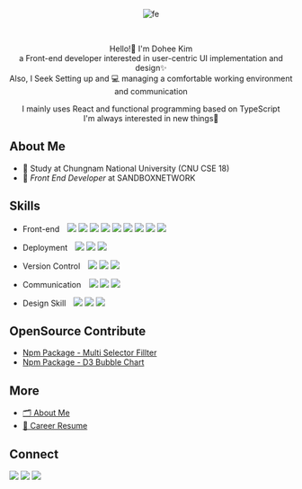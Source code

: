 <div align='center'>

![fe](https://user-images.githubusercontent.com/44183221/205431067-fd4bddf3-a353-4e57-89b6-7c6be962eb28.png)

  
<br/>
  
Hello!👋 I'm Dohee Kim <br/>
a Front-end developer interested in user-centric UI implementation and design✨ <br/>
Also, I Seek Setting up and 💻 managing a comfortable working environment and communication

I mainly uses React and functional programming based on TypeScript <br/>
I'm always interested in new things💫

</div>
  
## About Me
* 📝 Study at Chungnam National University (CNU CSE 18)
* 💼 *Front End Developer* at SANDBOXNETWORK


## Skills


* Front-end <span><img src="https://img.shields.io/badge/HTML-e34f26?style=flat-square&logo=html5&logoColor=white"/></span> <span><img src="https://img.shields.io/badge/CSS-1572b6?style=flat-square&logo=css3&logoColor=white"/></span> <span><img src="https://img.shields.io/badge/sass-CC6699?style=flat-square&logo=Sass&logoColor=white"/></span> <span><img src="https://img.shields.io/badge/JavaScript-dbab09?style=flat-square&logo=javascript&logoColor=white"/></span> <span><img src="https://img.shields.io/badge/React-61dafb?style=flat-square&logo=react&logoColor=white"/></span> <span><img src="https://img.shields.io/badge/ReactNative-61dafb?style=flat-square&logo=react&logoColor=white"/></span> <span><img src="https://img.shields.io/badge/Recoil-0075EB?style=flat-square&logo=Revolut&logoColor=white"/></span> <span><img src="https://img.shields.io/badge/TypeScript-3178C6?style=flat-square&logo=TypeScript&logoColor=white"/></span> <span><img src="https://img.shields.io/badge/Next.js-000000?style=flat-square&logo=Next.js&logoColor=white"/></span> 



* Deployment <span><img src="https://img.shields.io/badge/AWS-232f3e?style=flat-square&logo=amazon-aws&logoColor=white"/></span> <span><img src="https://img.shields.io/badge/GoogleCloud-00c7b7?style=flat-square&logo=GoogleCloud&logoColor=white"/></span> <span><img src="https://img.shields.io/badge/GitHubActions-181717?style=flat-square&logo=GitHub Actions&logoColor=white"/></span>


* Version Control <span><img src="https://img.shields.io/badge/Git-f05032?style=flat-square&logo=git&logoColor=white"/></span> <span><img src="https://img.shields.io/badge/GitHub-181717?style=flat-square&logo=github&logoColor=white"/></span> <span><img src="https://img.shields.io/badge/npm-CB3837?style=flat-square&logo=NPM&logoColor=white"/></span>


* Communication <span><img src="https://img.shields.io/badge/Slack-0052cc?style=flat-square&logo=slack&logoColor=white"/></span> <span><img src="https://img.shields.io/badge/Figma-f24e1e?style=flat-square&logo=figma&logoColor=white"/></span> <span><img src="https://img.shields.io/badge/Notion-181717?style=flat-square&logo=notion&logoColor=white"/></span>
</div>


* Design Skill <span><img src="https://img.shields.io/badge/Photoshop-0052cc?style=flat-square&logo=adobe&logoColor=white"/></span> <span><img src="https://img.shields.io/badge/Xd-red?style=flat-square&logo=adobe&logoColor=white"/></span> <span><img src="https://img.shields.io/badge/Illustrator-ffff?style=flat-square&logo=adobe&logoColor=white"/></span> 



## OpenSource Contribute
* [Npm Package - Multi Selector Fillter](https://www.youtube.com/?gl=KR&hl=ko)
* [Npm Package - D3 Bubble Chart](https://www.youtube.com/?gl=KR&hl=ko)


## More
* [🗂 About Me](https://irelifesheet.notion.site/About-Me-7abbf9c908424552965646317385d345)
* [💼 Career Resume](https://irelifesheet.notion.site/2022-d8b44b10717e4134868616f8d915027f)

## Connect
<a href="https://iredays.tistory.com/"><img src="https://img.shields.io/badge/Tech Record-7A78D7?style=flat-square&logo=Tistory&logoColor=white&link=https://iredays.tistory.com/"/></a>  <a href="https://www.linkedin.com/in/dohee-kim-9148a91b6/"><img src="https://img.shields.io/badge/DoHee LinkedIn-0A66C2?style=flat-square&logo=linkedin&logoColor=white&link=https://www.linkedin.com/in/dohee-kim-9148a91b6/"/></a> <a href="mailto:kimdohee055@gmail.com"><img src="https://img.shields.io/badge/kimdohee055@gmail.com-CB3837?style=flat-square&logo=Gmail&logoColor=white&link=mailto:kimdohee055@gmail.com"/></a>
